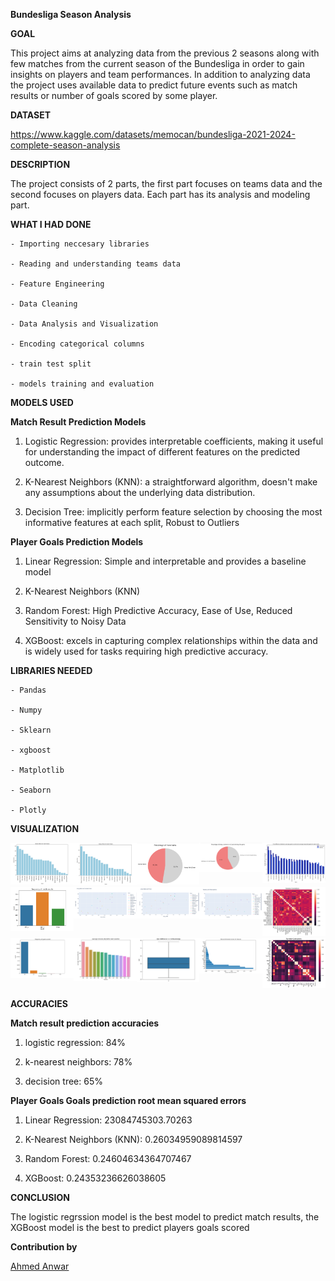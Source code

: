 **Bundesliga Season Analysis**

**GOAL**

This project aims at analyzing data from the previous 2 seasons along with few matches from the current season of the Bundesliga in order to gain insights on players and team performances. In addition to analyzing data the project uses available data to predict future events such as match results or number of goals scored by some player.

**DATASET**

https://www.kaggle.com/datasets/memocan/bundesliga-2021-2024-complete-season-analysis

**DESCRIPTION**

The project consists of 2 parts, the first part focuses on teams data and the second focuses on players data. Each part has its analysis and modeling part.

**WHAT I HAD DONE**
 
    - Importing neccesary libraries

    - Reading and understanding teams data 

    - Feature Engineering 

    - Data Cleaning 

    - Data Analysis and Visualization 

    - Encoding categorical columns 

    - train test split

    - models training and evaluation

**MODELS USED**

**Match Result Prediction Models**
1. Logistic Regression: provides interpretable coefficients, making it useful for understanding the impact of different features on the predicted outcome.

2. K-Nearest Neighbors (KNN): a straightforward algorithm, doesn't make any assumptions about the underlying data distribution.

3. Decision Tree: implicitly perform feature selection by choosing the most informative features at each split, Robust to Outliers

**Player Goals Prediction Models**
1. Linear Regression: Simple and interpretable and provides a baseline model

2. K-Nearest Neighbors (KNN)

3. Random Forest: High Predictive Accuracy, Ease of Use, Reduced Sensitivity to Noisy Data

4. XGBoost: excels in capturing complex relationships within the data and is widely used for tasks requiring high predictive accuracy.



**LIBRARIES NEEDED**

    - Pandas
    
    - Numpy
    
    - Sklearn
    
    - xgboost
    
    - Matplotlib
    
    - Seaborn
        
    - Plotly
**VISUALIZATION**

<!-- Row 1 -->
<div style="display: flex;">

  <!-- Image 1 -->
  <div style="flex: 20%;">
    <img src="../Images/Home wins for each team.png" alt="Home wins for each team" style="width:100%">
  </div>

  <!-- Image 2 -->
  <div style="flex: 20%;">
    <img src="../Images/away wins for each team.png" alt="Away wins for each team" style="width:100%">
  </div>

  <!-- Image 3 -->
  <div style="flex: 20%;">
    <img src="../Images/percentage of home winning.png" alt="Percentage of home winning" style="width:100%">
  </div>
   
  <!-- Image 4 -->
  <div style="flex: 20%;">
    <img src="../Images/win xG and game.png" alt="Win xG and game" style="width:100%">
  </div>
    
  <!-- Image 5 -->
  <div style="flex: 20%;">
    <img src="../Images/goals vs xG.png" alt="Goals vs xG" style="width:100%">
  </div>

</div>

<!-- Row 2 -->
<div style="display: flex;">

  <!-- Image 6 -->
  <div style="flex: 20%;">
    <img src="../Images/frequency of match results.png" alt="Frequency of match results" style="width:100%">
  </div>

  <!-- Image 7 -->
  <div style="flex: 20%;">
    <img src="../Images/lng balls aerials won.png" alt="Lng balls aerials won" style="width:100%">
  </div>

  <!-- Image 8 -->
  <div style="flex: 20%;">
    <img src="../Images/lng balls fouls.png" alt="Lng balls fouls" style="width:100%">
  </div>

  <!-- Image 9 -->
  <div style="flex: 20%;">
    <img src="../Images/tckls ints.png" alt="Tackles vs Interceptions" style="width:100%">
  </div>

  <!-- Image 10 -->
  <div style="flex: 20%;">
    <img src="../Images/teams data pairwise correlations.png" alt="Teams data pairwise correlations" style="width:100%">
  </div>

</div>

<!-- Row 3 -->
<div style="display: flex;">

  <!-- Image 11 -->
  <div style="flex: 20%;">
    <img src="../Images/players data frequency of goals scored.png" alt="Players data frequency of goals scored" style="width:100%">
  </div>

  <!-- Image 12 -->
  <div style="flex: 20%;">
    <img src="../Images/players average minutes played per position.png" alt="Players average minutes played per position" style="width:100%">
  </div>

  <!-- Image 13 -->
  <div style="flex: 20%;">
    <img src="../Images/players age distribution.png" alt="Players age distribution" style="width:100%">
  </div>
    
  <!-- Image 14 -->
  <div style="flex: 20%;">
    <img src="../Images/players data mutual information scores.png" alt="Players data mutual information scores" style="width:100%">
  </div>

  <!-- Image 15 -->
  <div style="flex: 20%;">
    <img src="../Images/players data pairwise correlations.png" alt="Players data pairwise correlations" style="width:100%">
  </div>

</div>



**ACCURACIES**

**Match result prediction accuracies**

1. logistic regression: 84%

2. k-nearest neighbors: 78%

3. decision tree: 65%

**Player Goals Goals prediction root mean squared errors**
1. Linear Regression: 23084745303.70263

2. K-Nearest Neighbors (KNN): 0.26034959089814597

3. Random Forest: 0.24604634364707467

4. XGBoost: 0.24353236626038605

**CONCLUSION**

The logistic regrssion model is the best model to predict match results, the XGBoost model is the best to predict players goals scored

**Contribution by**

[Ahmed Anwar](https://www.linkedin.com/in/ahmed-anwar-637ab3225/)